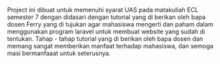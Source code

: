 Project ini dibuat untuk memenuhi syarat UAS pada matakuliah ECL semester 7 dengan didasari dengan tutorial yang di berikan oleh bapa dosen Ferry yang di tujukan agar mahasiswa mengerti dan paham dalam menggunakan program laravel untuk membuat website yang sudah di tentukan.
Tahap - tahap tutorial yang di berikan oleh bapa dosen dan memang sangat memberikan manfaat terhadap mahasiswa, dan semoga masi bermanfaaat untuk seterusnya.
